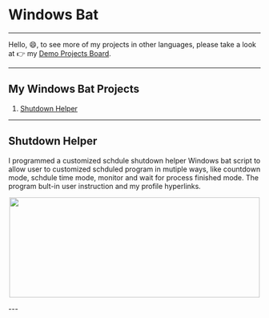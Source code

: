 # Windows Bat
---
Hello, 😄, to see more of my projects in other languages, please take a look at 👉 my [Demo Projects Board](https://github.com/RunquanYe/DemoProjects).

---
## My Windows Bat Projects
1. [Shutdown Helper](#shutdown-helper)
---

## Shutdown Helper
I programmed a customized schdule shutdown helper Windows bat script to allow user to customized schduled program in mutiple ways, like countdown mode, schdule time mode, monitor and wait for process finished mode.  The program bult-in user instruction and my profile hyperlinks.

<p align="center"><img width="500" height="200" src="https://github.com/RunquanYe/Windows_Bat/blob/main/img/shutdownHelper_2.png"/></p>
---